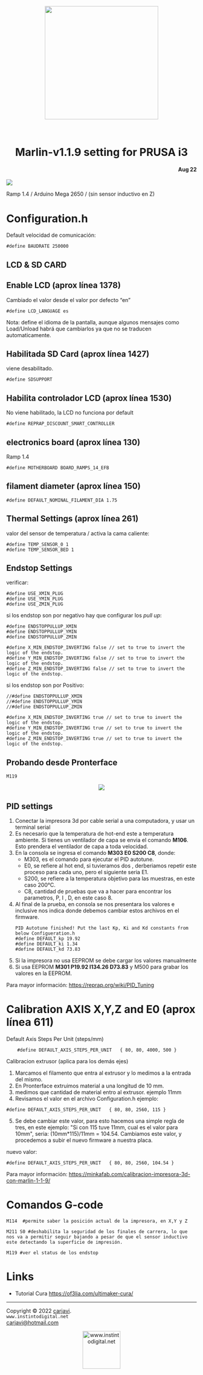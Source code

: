<p align="center"><img src="https://raw.githubusercontent.com/carjavi/marlin-v1.1.9/master/img/marlin-v119.png" height="300" alt=" " /></p>
<br>
<h1 align="center">Marlin-v1.1.9 setting for PRUSA i3</h1> 
<h4 align="right">Aug 22</h4>
<img src="https://img.shields.io/badge/Hardware-Arduino__mega-red">

Ramp 1.4 / Arduino Mega 2650 / (sin sensor inductivo en Z)

#  Configuration.h 
Default velocidad de comunicación:
```
#define BAUDRATE 250000
```

## LCD & SD CARD

## Enable LCD (aprox línea 1378) 

Cambiado el valor desde el valor por defecto “en” 
```
#define LCD_LANGUAGE es 
```
Nota: define el idioma de la pantalla, aunque algunos mensajes como Load/Unload habrá que cambiarlos ya que no se traducen automaticamente. 

## Habilitada SD Card (aprox línea 1427)
viene desabilitado.
``` 
#define SDSUPPORT 
```
## Habilita controlador LCD (aprox línea 1530)
No viene habilitado, la LCD no funciona por default
``` 
#define REPRAP_DISCOUNT_SMART_CONTROLLER
``` 
## electronics board (aprox línea 130)
Ramp 1.4
``` 
#define MOTHERBOARD BOARD_RAMPS_14_EFB
``` 
## filament diameter (aprox línea 150)
``` 
#define DEFAULT_NOMINAL_FILAMENT_DIA 1.75
``` 
## Thermal Settings (aprox línea 261)
valor del sensor de temperatura / activa la cama caliente:
``` 
#define TEMP_SENSOR_0 1
#define TEMP_SENSOR_BED 1
``` 

## Endstop Settings
verificar:
``` 
#define USE_XMIN_PLUG
#define USE_YMIN_PLUG
#define USE_ZMIN_PLUG
``` 
si los endstop son por negativo hay que configurar los *pull up*:
``` 
#define ENDSTOPPULLUP_XMIN
#define ENDSTOPPULLUP_YMIN
#define ENDSTOPPULLUP_ZMIN

#define X_MIN_ENDSTOP_INVERTING false // set to true to invert the logic of the endstop.
#define Y_MIN_ENDSTOP_INVERTING false // set to true to invert the logic of the endstop.
#define Z_MIN_ENDSTOP_INVERTING false // set to true to invert the logic of the endstop.
``` 

si los endstop son por Positivo:
``` 
//#define ENDSTOPPULLUP_XMIN
//#define ENDSTOPPULLUP_YMIN
//#define ENDSTOPPULLUP_ZMIN

#define X_MIN_ENDSTOP_INVERTING true // set to true to invert the logic of the endstop.
#define Y_MIN_ENDSTOP_INVERTING true // set to true to invert the logic of the endstop.
#define Z_MIN_ENDSTOP_INVERTING true // set to true to invert the logic of the endstop.
``` 
## Probando desde Pronterface
```
M119
```
<p align="center"><img src="https://raw.githubusercontent.com/carjavi/marlin-v1.1.9/master/img/endstop.png"  alt=" " /></p>

## PID settings
1. Conectar la impresora 3d por cable serial a una computadora, y usar un terminal serial
2. Es necesario que la temperatura de hot-end este a temperatura ambiente. Si tienes un ventilador de capa se envia el comando **M106**. Esto prendera el ventilador de capa a toda velocidad.
3. En la consola se ingresa el comando **M303 E0 S200 C8**, donde:
   * M303, es el comando para ejecutar el PID autotune.
   * E0, se refiere al hot end, si tuvieramos dos , derberiamos repetir este proceso para cada uno, pero el siguiente seria E1.
   * S200, se refiere a la temperatura objetivo para las muestras, en este caso 200°C.
   * C8, cantidad de pruebas que va a hacer para encontrar los parametros, P, I , D, en este caso 8.
4. Al final de la prueba, en consola se nos presentara los valores e inclusive nos indica donde debemos cambiar estos archivos en el firmware.
   ```
   PID Autotune finished! Put the last Kp, Ki and Kd constants from below Configueration.h
   #define DEFAULT_kp 19.92
   #define DEFAULT_ki 1.34
   #define DEFAULT_kd 73.83
   ```
5. Si la impresora no usa EEPROM se debe cargar los valores manualmente
6. Si usa EEPROM  **M301 P19.92 I134.26 D73.83** y  M500 para grabar los valores en la EEPROM.
   
Para mayor información: https://reprap.org/wiki/PID_Tuning

# Calibration AXIS X,Y,Z and E0 (aprox línea 611)
Default Axis Steps Per Unit (steps/mm)
```
    #define DEFAULT_AXIS_STEPS_PER_UNIT   { 80, 80, 4000, 500 }
```
Calibracion extrusor (aplica para los demás ejes)
1. Marcamos el filamento que entra al extrusor y lo medimos a la entrada del mismo. 
2. En Pronterface extruimos material a una longitud de 10 mm. 
3. medimos que cantidad de material entro al extrusor. ejemplo 11mm
4. Revisamos el valor en el archivo Configuration.h ejemplo:
```
#define DEFAULT_AXIS_STEPS_PER_UNIT   { 80, 80, 2560, 115 }
```
5. Se debe cambiar este valor, para esto hacemos una simple regla de tres, en este ejemplo: "Si con 115 tuve 11mm, cual es el valor para 10mm", seria: (10mm*115)/11mm = 104.54. Cambiamos este valor, y procedemos a subir el nuevo firmware a nuestra placa.
   
nuevo valor:
```
#define DEFAULT_AXIS_STEPS_PER_UNIT   { 80, 80, 2560, 104.54 }
```
Para mayor información: https://minkafab.com/calibracion-impresora-3d-con-marlin-1-1-9/

# Comandos G-code
```
M114  #permite saber la posición actual de la impresora, en X,Y y Z 

M211 S0 #deshabilita la seguridad de los finales de carrera, lo que nos va a permitir seguir bajando a pesar de que el sensor inductivo este detectando la superficie de impresión.

M119 #ver el status de los endstop
```

# Links
- Tutorial Cura https://of3lia.com/ultimaker-cura/




---
Copyright &copy; 2022 [carjavi](https://github.com/carjavi). <br>
```www.instintodigital.net``` <br>
carjavi@hotmail.com <br>
<p align="center">
    <a href="https://instintodigital.net/" target="_blank"><img src="https://raw.githubusercontent.com/carjavi/marlin-v1.1.9/master/img/developer.png" height="100" alt="www.instintodigital.net"></a>
</p>
